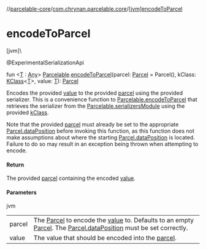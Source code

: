 //[parcelable-core](../../index.md)/[com.chrynan.parcelable.core](index.md)/[[jvm]encodeToParcel]([jvm]encode-to-parcel.md)

# encodeToParcel

[jvm]\

@ExperimentalSerializationApi

fun &lt;[T]([jvm]encode-to-parcel.md) : [Any](https://kotlinlang.org/api/latest/jvm/stdlib/kotlin/-any/index.html)&gt; [Parcelable](-parcelable/index.md).[encodeToParcel]([jvm]encode-to-parcel.md)(parcel: [Parcel](-parcel/index.md) = Parcel(), kClass: [KClass](https://kotlinlang.org/api/latest/jvm/stdlib/kotlin.reflect/-k-class/index.html)&lt;[T]([jvm]encode-to-parcel.md)&gt;, value: [T]([jvm]encode-to-parcel.md)): [Parcel](-parcel/index.md)

Encodes the provided [value]([jvm]encode-to-parcel.md) to the provided [parcel]([jvm]encode-to-parcel.md) using the provided serializer. This is a convenience function to [Parcelable.encodeToParcel](-parcelable/encode-to-parcel.md) that retrieves the serializer from the [Parcelable.serializersModule](-parcelable/serializers-module.md) using the provided [kClass]([jvm]encode-to-parcel.md).

Note that the provided [parcel]([jvm]encode-to-parcel.md) must already be set to the appropriate [Parcel.dataPosition](-parcel/data-position.md) before invoking this function, as this function does not make assumptions about where the starting [Parcel.dataPosition](-parcel/data-position.md) is located. Failure to do so may result in an exception being thrown when attempting to encode.

#### Return

The provided [parcel]([jvm]encode-to-parcel.md) containing the encoded [value]([jvm]encode-to-parcel.md).

#### Parameters

jvm

| | |
|---|---|
| parcel | The [Parcel](-parcel/index.md) to encode the [value]([jvm]encode-to-parcel.md) to. Defaults to an empty [Parcel](-parcel/index.md). The [Parcel.dataPosition](-parcel/data-position.md) must be set correctly. |
| value | The value that should be encoded into the [parcel]([jvm]encode-to-parcel.md). |
